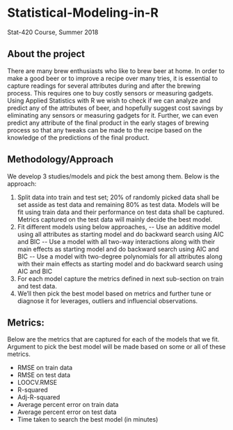 # Statistical-Modeling-in-R
Stat-420 Course, Summer 2018

## About the project
There are many brew enthusiasts who like to brew beer at home. In order to make a good beer or to improve a recipe over many tries, it is essential to capture readings for several attributes during and after the brewing process. This requires one to buy costly sensors or measuring gadgets. Using Applied Statistics with R we wish to check if we can analyze and predict any of the attributes of beer, and hopefully suggest cost savings by eliminating any sensors or measuring gadgets for it. Further, we can even predict any attribute of the final product in the early stages of brewing process so that any tweaks can be made to the recipe based on the knowledge of the predictions of the final product.

## Methodology/Approach

We develop 3 studies/models and pick the best among them. Below is the approach: 

1) Split data into train and test set; 20% of randomly picked data shall be set asside as test data and remaining 80% as test data. Models will be fit using train data and their performance on test data shall be captured. Metrics captured on the test data will mainly decide the best model.
2) Fit different models using below approaches, 
 -- Use an additive model using all attributes as starting model and do backward search using AIC and BIC
 -- Use a model with all two-way interactions along with their main effects as starting model and do backward search using AIC
and BIC
 -- Use a model with two-degree polynomials for all attributes along with their main effects as starting model and do backward
search using AIC and BIC
3) For each model capture the metrics defined in next sub-section on train and test data.
4) We’ll then pick the best model based on metrics and further tune or diagnose it for leverages, outliers and influencial observations.

## Metrics:
Below are the metrics that are captured for each of the models that we fit. Argument to pick the best model will be made based on some or all of these metrics.
- RMSE on train data
- RMSE on test data
- LOOCV.RMSE
- R-squared
- Adj-R-squared
- Average percent error on train data
- Average percent error on test data
- Time taken to search the best model (in minutes)
